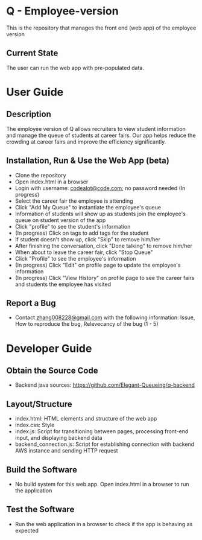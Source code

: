 # Q - Employee-version
This is the repository that manages the front end (web app) of the employee version

## Current State
The user can run the web app with pre-populated data.

# User Guide
## Description
The employee version of Q allows recruiters to view student information and manage the queue of students at career fairs. Our app helps reduce the crowding at career fairs and improve the efficiency significantly.

## Installation, Run & Use the Web App (beta)
 - Clone the repository
 - Open index.html in a browser
 - Login with username: codealot@code.com; no password needed (In progress)
 - Select the career fair the employee is attending
 - Click "Add My Queue" to instantiate the employee's queue
 - Information of students will show up as students join the employee's queue on student version of the app
 - Click "profile" to see the student's information
 - (In progress) Click on tags to add tags for the student
 - If student doesn't show up, click "Skip" to remove him/her
 - After finishing the conversation, click "Done talking" to remove him/her
 - When about to leave the career fair, click "Stop Queue"
 - Click "Profile" to see the employee's information
 - (In progress) Click "Edit" on profile page to update the employee's information
 - (In progress) Click "View History" on profile page to see the career fairs and students the employee has visited
 
 ## Report a Bug
  - Contact zhang008228@gmail.com with the following information: Issue, How to reproduce the bug, Relevecancy of the bug (1 - 5)
  
  # Developer Guide
  ## Obtain the Source Code
   - Backend java sources: https://github.com/Elegant-Queueing/q-backend
  
  ## Layout/Structure
   - index.html: HTML elements and structure of the web app
   - index.css: Style
   - index.js: Script for transitioning between pages, processing front-end input, and displaying backend data
   - backend_connection.js: Script for establishing connection with backend AWS instance and sending HTTP request
   
  ## Build the Software
   - No build system for this web app. Open index.html in a browser to run the application
  
  ## Test the Software
   - Run the web application in a browser to check if the app is behaving as expected
